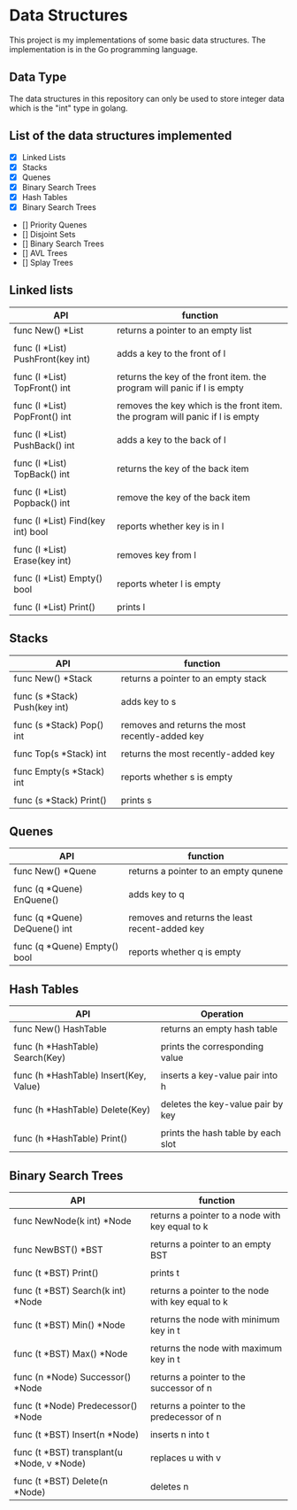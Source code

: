 # Data Structures

This project is my implementations of some basic data structures. The implementation is in the Go programming language. 

## Data Type

The data structures in this repository can only be used to store integer data which is the "int" type in golang.

## List of the data structures implemented

- [X] Linked Lists
- [X] Stacks
- [X] Quenes
- [X] Binary Search Trees
- [X] Hash Tables
- [X] Binary Search Trees
- [] Priority Quenes
- [] Disjoint Sets
- [] Binary Search Trees
- [] AVL Trees
- [] Splay Trees

## Linked lists 

| API                               | function                                                                      |  
|-----------------------------------|-------------------------------------------------------------------------------|  
| func New() *List                  | returns a pointer to an empty list                                            |  
|                                   |                                                                               |  
| func (l *List) PushFront(key int) | adds a key to the front of l                                                  |  
|                                   |                                                                               |  
| func (l *List) TopFront() int     | returns the key of the front item. the program will panic if l is empty       |  
|                                   |                                                                               |  
| func (l *List) PopFront() int     | removes the key which is the front item. the program will panic if l is empty |  
|                                   |                                                                               |  
| func (l *List) PushBack() int     | adds a key to the back of l                                                   |  
|                                   |                                                                               |  
| func (l *List) TopBack() int      | returns the key of the back item                                              |  
|                                   |                                                                               |  
| func (l *List) Popback() int      | remove the key of the back item                                               |  
|                                   |                                                                               |  
| func (l *List) Find(key int) bool | reports whether key is in l                                                   |  
|                                   |                                                                               |  
| func (l *List) Erase(key int)     | removes key from l                                                            |  
|                                   |                                                                               |  
| func (l *List) Empty() bool       | reports wheter l is empty                                                     |  
|                                   |                                                                               |  
| func (l *List) Print()            | prints l                                                                      |  

## Stacks 

| API                           | function                                        |  
|-------------------------------|-------------------------------------------------|  
| func New() *Stack             | returns a pointer to an empty stack             |  
|                               |                                                 |  
| func (s *Stack) Push(key int) | adds key to s                                   |  
|                               |                                                 |  
| func (s *Stack) Pop() int     | removes and returns the most recently-added key |  
|                               |                                                 |  
| func Top(s *Stack) int        | returns the most recently-added key             |  
|                               |                                                 |  
| func Empty(s *Stack) int      | reports whether s is empty                      |  
|                               |                                                 |  
| func (s *Stack) Print()       | prints s                                        |  

## Quenes 

| API                           | function                                       |  
|-------------------------------|------------------------------------------------|  
| func New() *Quene             | returns a pointer to an empty qunene           |  
|                               |                                                |  
| func (q *Quene) EnQuene()     | adds key to q                                  |  
|                               |                                                |  
| func (q *Quene) DeQuene() int | removes and returns the least recent-added key |  
|                               |                                                |  
| func (q *Quene) Empty() bool  | reports whether q is empty                     |  

## Hash Tables 

| API                                    | Operation                                         |  
|----------------------------------------|---------------------------------------------------|  
| func New() HashTable                   | returns an empty hash table                       |  
|                                        |                                                   |  
| func (h *HashTable) Search(Key)        | prints the corresponding value                    |  
|                                        |                                                   |  
| func (h *HashTable) Insert(Key, Value) | inserts a key-value pair into h                   |  
|                                        |                                                   |  
| func (h *HashTable) Delete(Key)        | deletes the key-value pair by key                 |  
|                                        |                                                   |  
| func (h *HashTable) Print()            | prints the hash table by each slot                |  

## Binary Search Trees

| API                                        | function                                          |  
|--------------------------------------------|---------------------------------------------------|  
| func NewNode(k int) *Node                  | returns a pointer to a node with key equal to k   |  
|                                            |                                                   |  
| func NewBST() *BST                         | returns a pointer to an empty BST                 |  
|                                            |                                                   |  
| func (t *BST) Print()                      | prints t                                          |  
|                                            |                                                   |  
| func (t *BST) Search(k int) *Node          | returns a pointer to the node with key equal to k |  
|                                            |                                                   |  
| func (t *BST) Min() *Node                  | returns the node with minimum key in t            |  
|                                            |                                                   |  
| func (t *BST) Max() *Node                  | returns the node with maximum key in t            |  
|                                            |                                                   |  
| func (n *Node) Successor() *Node           | returns a pointer to the successor of n           |  
|                                            |                                                   |  
| func (t *Node) Predecessor() *Node         | returns a pointer to the predecessor of n         |  
|                                            |                                                   |  
| func (t *BST) Insert(n *Node)              | inserts n into t                                  |  
|                                            |                                                   |  
| func (t *BST) transplant(u *Node, v *Node) | replaces u with v                                 |  
|                                            |                                                   |  
| func (t *BST) Delete(n *Node)              | deletes n                                         |  

